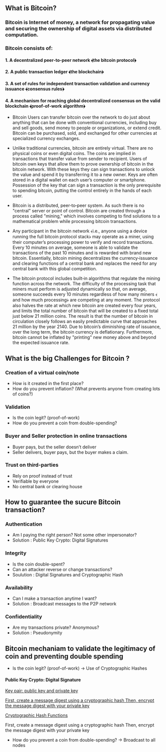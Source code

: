 ## What is Bitcoin?
### Bitcoin is Internet of money, a network for propagating value and securing the ownership of digital assets via distributed computation. 
###  Bitcoin consists of:
#### 1. A decentralized peer‐to‐peer network ﴾the bitcoin protocol﴿
#### 2. A public transaction ledger ﴾the blockchain﴿
#### 3. A set of rules for independent transaction validation and currency issuance ﴾consensus rules﴿
#### 4. A mechanism for reaching global decentralized consensus on the valid blockchain ﴾proof‐of‐work algorithm﴿

* Bitcoin Users can transfer bitcoin over the network to do just about anything that can be done with conventional currencies, including buy and sell goods, send money to people or organizations, or extend credit. Bitcoin can be purchased, sold, and exchanged for other currencies at specialized currency exchanges.

* Unlike traditional currencies, bitcoin are entirely virtual. There are no physical coins or even digital coins. The coins are
implied in transactions that transfer value from sender to recipient. Users of bitcoin own keys that allow them to prove
ownership of bitcoin in the bitcoin network. With these keys they can sign transactions to unlock the value and spend it by
transferring it to a new owner. Keys are often stored in a digital wallet on each user’s computer or smartphone. Possession of
the key that can sign a transaction is the only prerequisite to spending bitcoin, putting the control entirely in the hands of
each user.

* Bitcoin is a distributed, peer‐to‐peer system. As such there is no "central" server or point of control. Bitcoin are created
through a process called "mining," which involves competing to find solutions to a mathematical problem while processing
bitcoin transactions.

*  Any participant in the bitcoin network ﴾i.e., anyone using a device running the full bitcoin protocol stack﴿
may operate as a miner, using their computer’s processing power to verify and record transactions. Every 10 minutes on
average, someone is able to validate the transactions of the past 10 minutes and is rewarded with brand new bitcoin.
Essentially, bitcoin mining decentralizes the currency‐issuance and clearing functions of a central bank and replaces the need
for any central bank with this global competition.

* The bitcoin protocol includes built‐in algorithms that regulate the mining function across the network. The difficulty of the
processing task that miners must perform is adjusted dynamically so that, on average, someone succeeds every 10 minutes
regardless of how many miners ﴾and how much processing﴿ are competing at any moment. The protocol also halves the rate
at which new bitcoin are created every four years, and limits the total number of bitcoin that will be created to a fixed total
just below 21 million coins. The result is that the number of bitcoin in circulation closely follows an easily predictable curve
that approaches 21 million by the year 2140. Due to bitcoin’s diminishing rate of issuance, over the long term, the bitcoin
currency is deflationary. Furthermore, bitcoin cannot be inflated by "printing" new money above and beyond the expected
issuance rate.

## What is the big Challenges for Bitcoin ?
### Creation of a virtual coin/note
 - How is it created in the first place?
 - How do you prevent inflation? (What prevents anyone from creating lots of coins?)
### Validation
 - Is the coin legit? (proof-of-work)
 - How do you prevent a coin from double-spending?
### Buyer and Seller protection in online transactions
 - Buyer pays, but the seller doesn’t deliver
 - Seller delivers, buyer pays, but the buyer makes a claim. 
### Trust on third-parties
 - Rely on proof instead of trust
 - Verifiable by everyone
 - No central bank or clearing house

## How to guarantee the sucure Bitcoin transaction?
### Authentication
* Am I paying the right person? Not some other impersonator? 
* Solution : Public Key Crypto: Digital Signatures
### Integrity
* Is the coin double-spent? 
* Can an attacker reverse or change transactions?
* Soulution : Digital Signatures and Cryptographic Hash
### Availability
* Can I make a transaction anytime I want?
* Solution : Broadcast messages to the P2P network
### Confidentiality
* Are my transactions private? Anonymous? 
* Solution : Pseudonymity

## Bitcoin mechaniam to validate the legitimacy of coin and preventing double spending
* Is the coin legit? (proof-of-work) ->  Use of Cryptographic Hashes
#### Public Key Crypto: Digital Signature
[Key pair: public key and private key
]({{http://www.patternics.com}}/blockchain/image/encription.JPG)

[First, create a message digest using a cryptographic hash Then, encrypt the message digest with your private key]({{http://www.patternics.com}}/blockchain/image/digital_sig.JPG)

[Cryptographic Hash Functions]({{http://www.patternics.com}}/blockchain/image/collision_res.JPG)

First, create a message digest using a cryptographic hash Then, encrypt the message digest with your private key


* How do you prevent a coin from double-spending? -> Broadcast to all nodes



